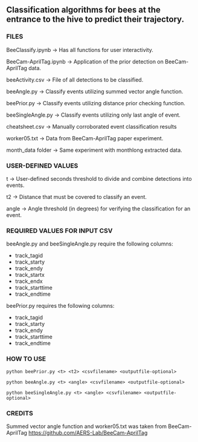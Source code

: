 ## Classification algorithms for bees at the entrance to the hive to predict their trajectory.

### FILES

BeeClassify.ipynb -> Has all functions for user interactivity.

BeeCam-AprilTag.ipynb -> Application of the prior detection on BeeCam-AprilTag data.

beeActivity.csv -> File of all detections to be classified.

beeAngle.py -> Classify events utilizing summed vector angle function.

beePrior.py -> Classify events utilizing distance prior checking function.

beeSingleAngle.py -> Classify events utilizing only last angle of event.

cheatsheet.csv -> Manually corroborated event classification results

worker05.txt -> Data from BeeCam-AprilTag paper experiment.

month_data folder -> Same experiment with monthlong extracted data.

### USER-DEFINED VALUES

t -> User-defined seconds threshold to divide and combine detections into events.

t2 -> Distance that must be covered to classify an event.

angle -> Angle threshold (in degrees) for verifying the classification for an event.

### REQUIRED VALUES FOR INPUT CSV

beeAngle.py and beeSingleAngle.py require the following columns:

 - track_tagid
 - track_starty
 - track_endy
 - track_startx
 - track_endx
 - track_starttime
 - track_endtime

beePrior.py requires the following columns:

 - track_tagid
 - track_starty
 - track_endy
 - track_starttime
 - track_endtime

### HOW TO USE
```
python beePrior.py <t> <t2> <csvfilename> <outputfile-optional>
```

```
python beeAngle.py <t> <angle> <csvfilename> <outputfile-optional>
```

```
python beeSingleAngle.py <t> <angle> <csvfilename> <outputfile-optional>
```

### CREDITS

Summed vector angle function and worker05.txt was taken from BeeCam-AprilTag https://github.com/AERS-Lab/BeeCam-AprilTag
